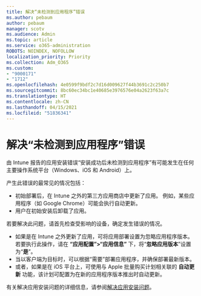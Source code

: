 ```yaml
---
title: 解决“未检测到应用程序”错误
ms.author: pebaum
author: pebaum
manager: scotv
ms.audience: Admin
ms.topic: article
ms.service: o365-administration
ROBOTS: NOINDEX, NOFOLLOW
localization_priority: Priority
ms.collection: Adm_O365
ms.custom:
- "9000171"
- "1712"
ms.openlocfilehash: 4e0599f9bdf2c7d16d009627f44b3691c2c250b7
ms.sourcegitcommit: 8bc60ec34bc1e40685e3976576e04a2623f63a7c
ms.translationtype: HT
ms.contentlocale: zh-CN
ms.lasthandoff: 04/15/2021
ms.locfileid: "51836341"
---
```

# <a name="mitigate-the-application-was-not-detected-error"></a>解决“未检测到应用程序”错误

由 Intune 报告的应用安装错误“安装成功后未检测到应用程序”有可能发生在任何主要操作系统平台（Windows、iOS 和 Android）上。

产生此错误的最常见的情况包括：

- 初始部署后，在 Intune 之外的第三方应用商店中更新了应用。 例如，某些应用程序（如 Google Chrome）可能会执行自动更新。
- 用户在初始安装后卸载了应用。

若要解决此问题，请首先检查受影响的设备，确定发生错误的情况。

- 如果是在 Intune 之外更新了应用，可将应用部署设置为忽略应用程序版本。 若要执行此操作，请在 **“应用配置”>“应用信息”** 下，将“**忽略应用版本**”设置为“**是**”。
- 当以客户端为目标时，可以根据“需要”部署应用程序，并确保部署最新版本。
- 或者，如果是在 iOS 平台上，可使用与 Apple 批量购买计划相关联的 **自动更新** 功能，该计划可配置为在新的应用程序版本推出时自动更新。

有关解决应用安装问题的详细信息，请参阅[解决应用安装问题](https://docs.microsoft.com/intune/troubleshoot-app-install)。

